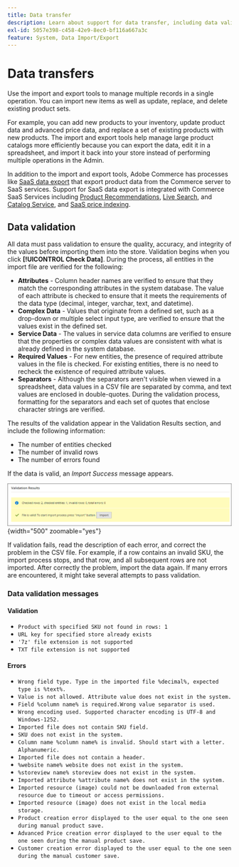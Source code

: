 ```yaml
---
title: Data transfer
description: Learn about support for data transfer, including data validation.
exl-id: 5057e398-c458-42e9-8ec0-bf116a667a3c
feature: System, Data Import/Export
---
```

# Data transfers

Use the import and export tools to manage multiple records in a single operation. You can import new items as well as update, replace, and delete existing product sets.

For example, you can add new products to your inventory, update product data and advanced price data, and replace a set of existing products with new products. The import and export tools help manage large product catalogs more efficiently because you can export the data, edit it in a spreadsheet, and import it back into your store instead of performing multiple operations in the Admin.

In addition to the import and export tools, Adobe Commerce has processes like [SaaS data export](https://experienceleague.adobe.com/en/docs/commerce-merchant-services/saas-data-export/overview) that export product data from the Commerce server to SaaS services. Support for SaaS data export is integrated with Commerce SaaS Services including [Product Recommendations](https://experienceleague.adobe.com/docs/commerce-merchant-services/product-recommendations/overview.html), [Live Search](https://experienceleague.adobe.com/en/docs/commerce-merchant-services/live-search/overview), and [Catalog Service](https://experienceleague.adobe.com/en/docs/commerce-merchant-services/catalog-service/guide-overview), and [SaaS price indexing](https://experienceleague.adobe.com/en/docs/commerce-merchant-services/price-indexer/price-indexing).

## Data validation

All data must pass validation to ensure the quality, accuracy, and integrity of the values before importing them into the store. Validation begins when you click **[!UICONTROL Check Data]**. During the process, all entities in the import file are verified for the following:

- **Attributes** - Column header names are verified to ensure that they match the corresponding attributes in the system database. The value of each attribute is checked to ensure that it meets the requirements of the data type (decimal, integer, varchar, text, and datetime).
- **Complex Data** - Values that originate from a defined set, such as a drop-down or multiple select input type, are verified to ensure that the values exist in the defined set.
- **Service Data** - The values in service data columns are verified to ensure that the properties or complex data values are consistent with what is already defined in the system database.
- **Required Values** - For new entities, the presence of required attribute values in the file is checked. For existing entities, there is no need to recheck the existence of required attribute values.
- **Separators** - Although the separators aren't visible when viewed in a spreadsheet, data values in a CSV file are separated by comma, and text values are enclosed in double-quotes. During the validation process, formatting for the separators and each set of quotes that enclose character strings are verified.

The results of the validation appear in the Validation Results section, and include the following information:

- The number of entities checked
- The number of invalid rows
- The number of errors found

If the data is valid, an _Import Success_ message appears.

![System message - file is valid](./assets/data-import-validation-message.png){width="500" zoomable="yes"}

If validation fails, read the description of each error, and correct the problem in the CSV file. For example, if a row contains an invalid SKU, the import process stops, and that row, and all subsequent rows are not imported. After correctly the problem, import the data again. If many errors are encountered, it might take several attempts to pass validation.

### Data validation messages

#### Validation

- `Product with specified SKU not found in rows: 1`
- `URL key for specified store already exists`
- `'7z' file extension is not supported`
- `TXT file extension is not supported`

#### Errors

- `Wrong field type. Type in the imported file %decimal%, expected type is %text%.`
- `Value is not allowed. Attribute value does not exist in the system.`
- `Field %column name% is required.Wrong value separator is used.`
- `Wrong encoding used. Supported character encoding is UTF-8 and Windows-1252.`
- `Imported file does not contain SKU field.`
- `SKU does not exist in the system.`
- `Column name %column name% is invalid. Should start with a letter. Alphanumeric.`
- `Imported file does not contain a header.`
- `%website name% website does not exist in the system.`
- `%storeview name% storeview does not exist in the system.`
- `Imported attribute %attribute name% does not exist in the system.`
- `Imported resource (image) could not be downloaded from external resource due to timeout or access permissions.`
- `Imported resource (image) does not exist in the local media storage.`
- `Product creation error displayed to the user equal to the one seen during manual product save.`
- `Advanced Price creation error displayed to the user equal to the one seen during the manual product save.`
- `Customer creation error displayed to the user equal to the one seen during the manual customer save.`
